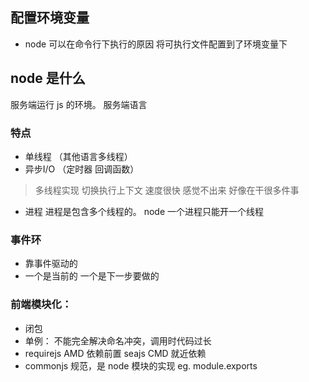 ## 配置环境变量
- node 可以在命令行下执行的原因
 将可执行文件配置到了环境变量下

## node 是什么
服务端运行 js 的环境。 服务端语言  
### 特点
- 单线程 （其他语言多线程）
- 异步I/O （定时器 回调函数）
> 多线程实现 切换执行上下文 速度很快 感觉不出来 好像在干很多件事
- 进程 进程是包含多个线程的。  node 一个进程只能开一个线程

### 事件环
- 靠事件驱动的
- 一个是当前的 一个是下一步要做的



### 前端模块化：
- 闭包
- 单例： 不能完全解决命名冲突，调用时代码过长
- requirejs AMD  依赖前置
  seajs     CMD  就近依赖
- commonjs  规范，是 node 模块的实现 eg. module.exports